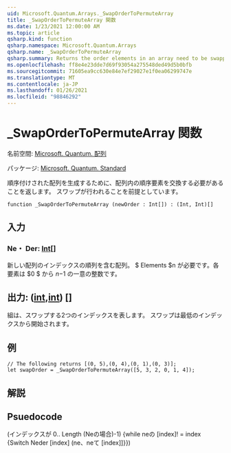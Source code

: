 ```yaml
---
uid: Microsoft.Quantum.Arrays._SwapOrderToPermuteArray
title: _SwapOrderToPermuteArray 関数
ms.date: 1/23/2021 12:00:00 AM
ms.topic: article
qsharp.kind: function
qsharp.namespace: Microsoft.Quantum.Arrays
qsharp.name: _SwapOrderToPermuteArray
qsharp.summary: Returns the order elements in an array need to be swapped to produce an ordered array. Assumes swaps occur in place.
ms.openlocfilehash: ff8e4e23dde7d69f93054a275548ded49d5b0bfb
ms.sourcegitcommit: 71605ea9cc630e84e7ef29027e1f0ea06299747e
ms.translationtype: MT
ms.contentlocale: ja-JP
ms.lasthandoff: 01/26/2021
ms.locfileid: "98846292"
---
```

# <a name="_swapordertopermutearray-function"></a>_SwapOrderToPermuteArray 関数

名前空間: [Microsoft. Quantum. 配列](xref:Microsoft.Quantum.Arrays)

パッケージ: [Microsoft. Quantum. Standard](https://nuget.org/packages/Microsoft.Quantum.Standard)


順序付けされた配列を生成するために、配列内の順序要素を交換する必要があることを返します。
スワップが行われることを前提としています。

```qsharp
function _SwapOrderToPermuteArray (newOrder : Int[]) : (Int, Int)[]
```


## <a name="input"></a>入力

### <a name="neworder--int"></a>Ne・ Der: [Int](xref:microsoft.quantum.lang-ref.int)[]

新しい配列のインデックスの順列を含む配列。 $ Elements $n が必要です。各要素は $0 $ から $n-$1 の一意の整数です。



## <a name="output--intint"></a>出力: ([int](xref:microsoft.quantum.lang-ref.int),[int](xref:microsoft.quantum.lang-ref.int)) []

組は、スワップする2つのインデックスを表します。 スワップは最低のインデックスから開始されます。

## <a name="example"></a>例

```qsharp
// The following returns [(0, 5),(0, 4),(0, 1),(0, 3)];
let swapOrder = _SwapOrderToPermuteArray([5, 3, 2, 0, 1, 4]);
```

## <a name="remarks"></a>解説

## <a name="psuedocode"></a>Psuedocode

(インデックスが 0.. Length (Neの場合)-1) {while neの [index]! = index {Switch Neder [index] (ne、neて [index]]}})